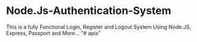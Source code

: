 # Node.Js-Authentication-System

This is a fully Functional Login, Register and Logout System Using Node.JS, Express, Passport and More...
"# apis" 
